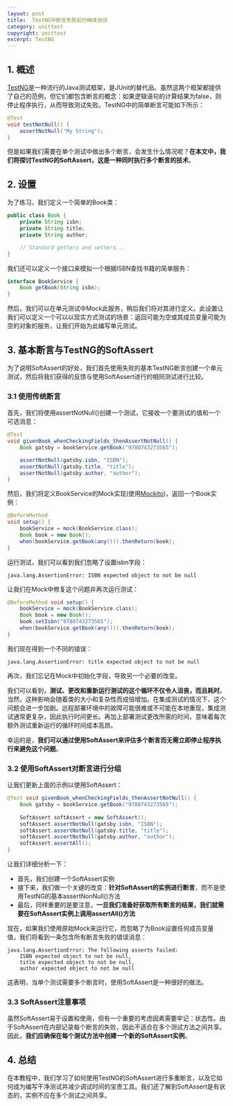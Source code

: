 ```yaml
---
layout: post
title:  TestNG中断言失败后仍继续测试
category: unittest
copyright: unittest
excerpt: TestNG
---
```


## 1. 概述

[TestNG](https://www.baeldung.com/testng)是一种流行的Java测试框架，是JUnit的替代品。虽然这两个框架都提供了自己的范例，但它们都包含断言的概念：如果逻辑语句的计算结果为false，则停止程序执行，从而导致测试失败。TestNG中的简单断言可能如下所示：

```java
@Test 
void testNotNull() {
    assertNotNull("My String"); 
}
```

但是如果我们需要在单个测试中做出多个断言，会发生什么情况呢？**在本文中，我们将探讨TestNG的SoftAssert，这是一种同时执行多个断言的技术**。

## 2. 设置

为了练习，我们定义一个简单的Book类：

```java
public class Book {
    private String isbn;
    private String title;
    private String author;

    // Standard getters and setters...
}
```

我们还可以定义一个接口来模拟一个根据ISBN查找书籍的简单服务：

```java
interface BookService {
    Book getBook(String isbn);
}
```

然后，我们可以在单元测试中Mock此服务，稍后我们将对其进行定义。此设置让我们可以定义一个可以以现实方式测试的场景：返回可能为空或其成员变量可能为空的对象的服务，让我们开始为此编写单元测试。

## 3. 基本断言与TestNG的SoftAssert

为了说明SoftAssert的好处，我们首先使用失败的基本TestNG断言创建一个单元测试，然后将我们获得的反馈与使用SoftAssert进行的相同测试进行比较。

### 3.1 使用传统断言

首先，我们将使用assertNotNull()创建一个测试，它接收一个要测试的值和一个可选消息：

```java
@Test
void givenBook_whenCheckingFields_thenAssertNotNull() {
    Book gatsby = bookService.getBook("9780743273565");

    assertNotNull(gatsby.isbn, "ISBN");
    assertNotNull(gatsby.title, "title");
    assertNotNull(gatsby.author, "author");
}
```

然后，我们将定义BookService的Mock实现(使用[Mockito](https://www.baeldung.com/mockito-series))，返回一个Book实例：

```java
@BeforeMethod
void setup() {
    bookService = mock(BookService.class);
    Book book = new Book();
    when(bookService.getBook(any())).thenReturn(book);
}
```

运行测试，我们可以看到我们忽略了设置isbn字段：

```text
java.lang.AssertionError: ISBN expected object to not be null
```

让我们在Mock中修复这个问题并再次运行测试：

```java
@BeforeMethod void setup() {
    bookService = mock(BookService.class);
    Book book = new Book();
    book.setIsbn("9780743273565");
    when(bookService.getBook(any())).thenReturn(book);
}
```

我们现在得到一个不同的错误：

```text
java.lang.AssertionError: title expected object to not be null
```

再次，我们忘记在Mock中初始化字段，导致另一个必要的改变。

我们可以看到，**测试、更改和重新运行测试的这个循环不仅令人沮丧，而且耗时**。当然，这种影响会随着类的大小和复杂性而成倍增加。在集成测试的情况下，这个问题会进一步加剧。远程部署环境中的故障可能很难或不可能在本地重现，集成测试通常更复杂，因此执行时间更长。再加上部署测试更改所需的时间，意味着每次额外测试重新运行的循环时间成本高昂。

幸运的是，**我们可以通过使用SoftAssert来评估多个断言而无需立即停止程序执行来避免这个问题**。

### 3.2 使用SoftAssert对断言进行分组

让我们更新上面的示例以使用SoftAssert：

```java
@Test void givenBook_whenCheckingFields_thenAssertNotNull() {
    Book gatsby = bookService.getBook("9780743273565"); 
    
    SoftAssert softAssert = new SoftAssert();
    softAssert.assertNotNull(gatsby.isbn, "ISBN");
    softAssert.assertNotNull(gatsby.title, "title");
    softAssert.assertNotNull(gatsby.author, "author");
    softAssert.assertAll();
}
```

让我们详细分析一下：

- 首先，我们创建一个SoftAssert实例
- 接下来，我们做一个关键的改变：**针对SoftAssert的实例进行断言**，而不是使用TestNG的基本assertNonNull()方法
- 最后，同样重要的是要注意，**一旦我们准备好获取所有断言的结果，我们就需要在SoftAssert实例上调用assertAll()方法**

现在，如果我们使用原始Mock来运行它，而忽略了为Book设置任何成员变量值，我们将看到一条包含所有断言失败的错误消息：

```text
java.lang.AssertionError: The following asserts failed:
    ISBN expected object to not be null,
    title expected object to not be null,
    author expected object to not be null
```

这表明，当单个测试需要多个断言时，使用SoftAssert是一种很好的做法。

### 3.3 SoftAssert注意事项

虽然SoftAssert易于设置和使用，但有一个重要的考虑因素需要牢记：状态性。由于SoftAssert在内部记录每个断言的失败，因此不适合在多个测试方法之间共享。因此，**我们应确保在每个测试方法中创建一个新的SoftAssert实例**。

## 4. 总结

在本教程中，我们学习了如何使用TestNG的SoftAssert进行多重断言，以及它如何成为编写干净测试并减少调试时间的宝贵工具。我们还了解到SoftAssert是有状态的，实例不应在多个测试之间共享。